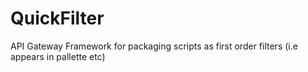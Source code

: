 # QuickFilter
API Gateway Framework for packaging scripts as first order filters (i.e appears in pallette etc) 
